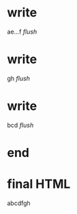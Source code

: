 # write
  a<style id="^M0"></style>e...<style id="/M0"></style>f
_flush_

# write
  gh
_flush_

# write
  <t id="M0">bcd</t><script>(M$r=REORDER_RUNTIME)("M0")</script>
_flush_

# end

# final HTML
  
  <html>
    <head>
    </head>
    <body>
      abcdfgh
      <script>
        (M$r=REORDER_RUNTIME)("M0")
      </script>
    </body>
  </html>
  
